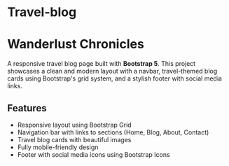 # Travel-blog
# Wanderlust Chronicles

A responsive travel blog page built with **Bootstrap 5**. This project showcases a clean and modern layout with a navbar, travel-themed blog cards using Bootstrap's grid system, and a stylish footer with social media links.

## Features

- Responsive layout using Bootstrap Grid
- Navigation bar with links to sections (Home, Blog, About, Contact)
- Travel blog cards with beautiful images
- Fully mobile-friendly design
- Footer with social media icons using Bootstrap Icons
